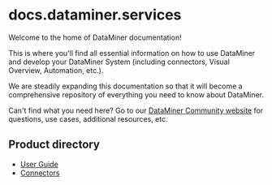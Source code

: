 # docs.dataminer.services

Welcome to the home of DataMiner documentation!

This is where you'll find all essential information on how to use DataMiner and develop your DataMiner System (including connectors, Visual Overview, Automation, etc.). 

We are steadily expanding this documentation so that it will become a comprehensive repository of everything you need to know about DataMiner. 

Can't find what you need here? Go to our [DataMiner Community website](https://community.dataminer.services/) for questions, use cases, additional resources, etc.

## Product directory

- [User Guide](user-guide/Part1GettingStarted/Part1GettingStarted.md)
- [Connectors](connectors/intro.md)
